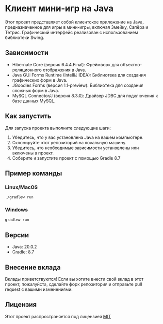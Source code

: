 # Клиент мини-игр на Java

Этот проект представляет собой клиентское приложение на Java, предназначенное для игры в мини-игры, включая Змейку, Сапёра и Тетрис. Графический интерфейс реализован с использованием библиотеки Swing.

## Зависимости

- Hibernate Core (версия 6.4.4.Final): Фреймворк для объектно-реляционного отображения в Java.
- Java GUI Forms Runtime (IntelliJ IDEA): Библиотека для создания графических форм в Java.
- JGoodies Forms (версия 1.1-preview): Библиотека для создания сложных форм в Java.
- MySQL Connector/J (версия 8.3.0): Драйвер JDBC для подключения к базе данных MySQL.

## Как запустить

Для запуска проекта выполните следующие шаги:

1. Убедитесь, что у вас установлена Java на вашем компьютере.
2. Склонируйте этот репозиторий на локальную машину.
3. Убедитесь, что необходимые зависимости установлены или включены в проект.
4. Соберите и запустите проект с помощью Gradle 8.7

## Пример команды

### Linux/MacOS

```bash
./gradlew run
```

### Windows

```bash
gradlew run
```

## Версии

- Java: 20.0.2
- Gradle: 8.7

## Внесение вклада

Вклады приветствуются! Если вы хотите внести свой вклад в этот проект, пожалуйста, сделайте форк репозитория и отправьте pull request с вашими изменениями.

## Лицензия
Этот проект распространяется под лицензией [MIT](https://choosealicense.com/licenses/mit/)
